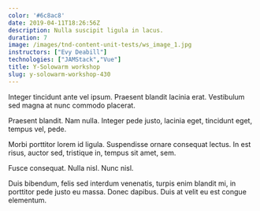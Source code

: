 ```yaml
---
color: '#6c8ac8'
date: 2019-04-11T18:26:56Z
description: Nulla suscipit ligula in lacus.
duration: 7
image: /images/tnd-content-unit-tests/ws_image_1.jpg
instructors: ["Evy Deabill"]
technologies: ["JAMStack","Vue"]
title: Y-Solowarm workshop
slug: y-solowarm-workshop-430
---
```

Integer tincidunt ante vel ipsum. Praesent blandit lacinia erat. Vestibulum sed magna at nunc commodo placerat.

Praesent blandit. Nam nulla. Integer pede justo, lacinia eget, tincidunt eget, tempus vel, pede.

Morbi porttitor lorem id ligula. Suspendisse ornare consequat lectus. In est risus, auctor sed, tristique in, tempus sit amet, sem.

Fusce consequat. Nulla nisl. Nunc nisl.

Duis bibendum, felis sed interdum venenatis, turpis enim blandit mi, in porttitor pede justo eu massa. Donec dapibus. Duis at velit eu est congue elementum.
